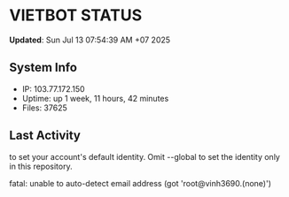 # VIETBOT STATUS
**Updated**: Sun Jul 13 07:54:39 AM +07 2025

## System Info
- IP: 103.77.172.150
- Uptime: up 1 week, 11 hours, 42 minutes
- Files: 37625

## Last Activity

to set your account's default identity.
Omit --global to set the identity only in this repository.

fatal: unable to auto-detect email address (got 'root@vinh3690.(none)')
